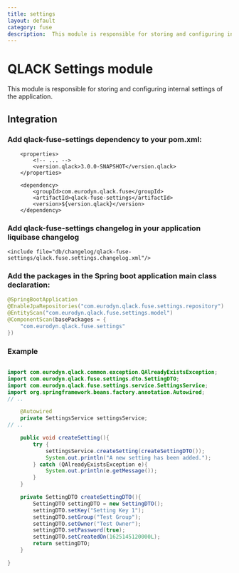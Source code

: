 ```yaml
---
title: settings
layout: default
category: fuse
description:  This module is responsible for storing and configuring internal settings of the application.
---
```


# QLACK Settings module

This module is responsible for storing and configuring internal settings of the application.

## Integration

### Add qlack-fuse-settings dependency to your pom.xml:
```
    <properties>
        <!-- ... -->
        <version.qlack>3.0.0-SNAPSHOT</version.qlack>
    </properties>

    <dependency>
        <groupId>com.eurodyn.qlack.fuse</groupId>
        <artifactId>qlack-fuse-settings</artifactId>
        <version>${version.qlack}</version>
    </dependency>
```

### Add qlack-fuse-settings changelog in your application liquibase changelog
```
<include file="db/changelog/qlack-fuse-settings/qlack.fuse.settings.changelog.xml"/>
```

### Add the packages in the Spring boot application main class declaration:
```java
@SpringBootApplication
@EnableJpaRepositories("com.eurodyn.qlack.fuse.settings.repository")
@EntityScan("com.eurodyn.qlack.fuse.settings.model")
@ComponentScan(basePackages = {
    "com.eurodyn.qlack.fuse.settings"
})
```

### Example

```java

import com.eurodyn.qlack.common.exception.QAlreadyExistsException;
import com.eurodyn.qlack.fuse.settings.dto.SettingDTO;
import com.eurodyn.qlack.fuse.settings.service.SettingsService;
import org.springframework.beans.factory.annotation.Autowired;
// ..

    @Autowired
    private SettingsService settingsService;
// ..

    public void createSetting(){
        try {
            settingsService.createSetting(createSettingDTO());
            System.out.println("A new setting has been added.");
        } catch (QAlreadyExistsException e){
            System.out.println(e.getMessage());
        }
    }

    private SettingDTO createSettingDTO(){
        SettingDTO settingDTO = new SettingDTO();
        settingDTO.setKey("Setting Key 1");
        settingDTO.setGroup("Test Group");
        settingDTO.setOwner("Test Owner");
        settingDTO.setPassword(true);
        settingDTO.setCreatedOn(1625145120000L);
        return settingDTO;
    }

}
```
